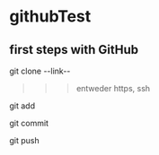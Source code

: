 # githubTest
## first steps with GitHub

git clone --link--  
>>> entweder https, ssh

git add <filename>

git commit

git push
